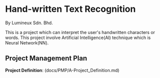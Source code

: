 # Hand-written Text Recognition
By Lumineux Sdn. Bhd.

This is a project which can interpret the user's handwritten characters or words. This project involve Artificial Intelligence(AI) technique which is Neural Network(NN).

## Project Management Plan
**Project Definition**: (docs/PMP/A-Project_Definition.md)
